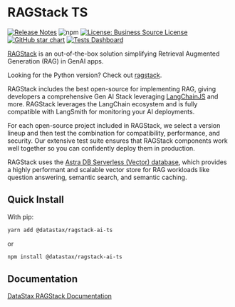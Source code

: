 # RAGStack TS
[![Release Notes](https://img.shields.io/github/v/release/datastax/ragstack-ai-ts.svg)](https://github.com/datastax/ragstack-ai/releases)
![npm](https://img.shields.io/npm/dm/@datastax/ragstack-ai-ts)
[![License: Business Source License](https://img.shields.io/badge/License-BSL-yellow.svg)](https://github.com/datastax/ragstack-ai/blob/main/LICENSE.txt)
[![GitHub star chart](https://img.shields.io/github/stars/datastax/ragstack-ai-ts?style=social)](https://star-history.com/#datastax/ragstack-ai)
[![Tests Dashboard](https://img.shields.io/badge/Tests%20Dashboard-333)](https://ragstack-ai.testspace.com)

[RAGStack](https://www.datastax.com/products/ragstack) is an out-of-the-box solution simplifying Retrieval Augmented Generation (RAG) in GenAI apps.

Looking for the Python version? Check out [ragstack](https://github.com/datastax/ragstack-ai).


RAGStack includes the best open-source for implementing RAG, giving developers a comprehensive Gen AI Stack leveraging [LangChainJS](https://github.com/langchain-ai/langchainjs) and more. RAGStack leverages the LangChain ecosystem and is fully compatible with LangSmith for monitoring your AI deployments.

For each open-source project included in RAGStack, we select a version lineup and then test the combination for compatibility, performance, and security. Our extensive test suite ensures that RAGStack components work well together so you can confidently deploy them in production.

RAGStack uses the [Astra DB Serverless (Vector) database](https://docs.datastax.com/en/astra/astra-db-vector/get-started/quickstart.html), which provides a highly performant and scalable vector store for RAG workloads like question answering, semantic search, and semantic caching.

## Quick Install

With pip:
```bash
yarn add @datastax/ragstack-ai-ts
```
or
```bash
npm install @datastax/ragstack-ai-ts
```

## Documentation

[DataStax RAGStack Documentation](https://docs.datastax.com/en/ragstack/docs/index.html)